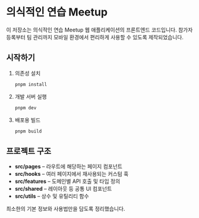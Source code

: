 # 의식적인 연습 Meetup

이 저장소는 의식적인 연습 Meetup 웹 애플리케이션의 프론트엔드 코드입니다. 참가자 등록부터 팀 관리까지 모바일 환경에서 편리하게 사용할 수 있도록 제작되었습니다.

## 시작하기

1. 의존성 설치
   ```bash
   pnpm install
   ```
2. 개발 서버 실행
   ```bash
   pnpm dev
   ```
3. 배포용 빌드
   ```bash
   pnpm build
   ```

## 프로젝트 구조

- **src/pages** – 라우트에 해당하는 페이지 컴포넌트
- **src/hooks** – 여러 페이지에서 재사용되는 커스텀 훅
- **src/features** – 도메인별 API 호출 및 타입 정의
- **src/shared** – 레이아웃 등 공통 UI 컴포넌트
- **src/utils** – 상수 및 유틸리티 함수

최소한의 기본 정보와 사용법만을 담도록 정리했습니다.

